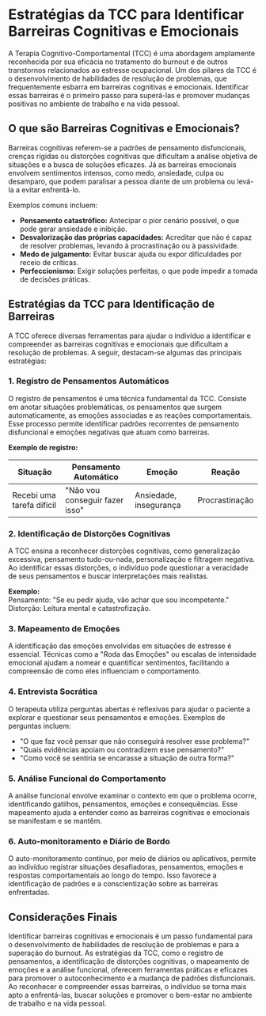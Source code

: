 # Estratégias da TCC para Identificar Barreiras Cognitivas e Emocionais

A Terapia Cognitivo-Comportamental (TCC) é uma abordagem amplamente reconhecida por sua eficácia no tratamento do burnout e de outros transtornos relacionados ao estresse ocupacional. Um dos pilares da TCC é o desenvolvimento de habilidades de resolução de problemas, que frequentemente esbarra em barreiras cognitivas e emocionais. Identificar essas barreiras é o primeiro passo para superá-las e promover mudanças positivas no ambiente de trabalho e na vida pessoal.

## O que são Barreiras Cognitivas e Emocionais?

Barreiras cognitivas referem-se a padrões de pensamento disfuncionais, crenças rígidas ou distorções cognitivas que dificultam a análise objetiva de situações e a busca de soluções eficazes. Já as barreiras emocionais envolvem sentimentos intensos, como medo, ansiedade, culpa ou desamparo, que podem paralisar a pessoa diante de um problema ou levá-la a evitar enfrentá-lo.

Exemplos comuns incluem:

- **Pensamento catastrófico:** Antecipar o pior cenário possível, o que pode gerar ansiedade e inibição.
- **Desvalorização das próprias capacidades:** Acreditar que não é capaz de resolver problemas, levando à procrastinação ou à passividade.
- **Medo de julgamento:** Evitar buscar ajuda ou expor dificuldades por receio de críticas.
- **Perfeccionismo:** Exigir soluções perfeitas, o que pode impedir a tomada de decisões práticas.

## Estratégias da TCC para Identificação de Barreiras

A TCC oferece diversas ferramentas para ajudar o indivíduo a identificar e compreender as barreiras cognitivas e emocionais que dificultam a resolução de problemas. A seguir, destacam-se algumas das principais estratégias:

### 1. **Registro de Pensamentos Automáticos**

O registro de pensamentos é uma técnica fundamental da TCC. Consiste em anotar situações problemáticas, os pensamentos que surgem automaticamente, as emoções associadas e as reações comportamentais. Esse processo permite identificar padrões recorrentes de pensamento disfuncional e emoções negativas que atuam como barreiras.

**Exemplo de registro:**

| Situação | Pensamento Automático | Emoção | Reação |
|----------|----------------------|--------|--------|
| Recebi uma tarefa difícil | "Não vou conseguir fazer isso" | Ansiedade, insegurança | Procrastinação |

### 2. **Identificação de Distorções Cognitivas**

A TCC ensina a reconhecer distorções cognitivas, como generalização excessiva, pensamento tudo-ou-nada, personalização e filtragem negativa. Ao identificar essas distorções, o indivíduo pode questionar a veracidade de seus pensamentos e buscar interpretações mais realistas.

**Exemplo:**  
Pensamento: "Se eu pedir ajuda, vão achar que sou incompetente."  
Distorção: Leitura mental e catastrofização.

### 3. **Mapeamento de Emoções**

A identificação das emoções envolvidas em situações de estresse é essencial. Técnicas como a "Roda das Emoções" ou escalas de intensidade emocional ajudam a nomear e quantificar sentimentos, facilitando a compreensão de como eles influenciam o comportamento.

### 4. **Entrevista Socrática**

O terapeuta utiliza perguntas abertas e reflexivas para ajudar o paciente a explorar e questionar seus pensamentos e emoções. Exemplos de perguntas incluem:

- "O que faz você pensar que não conseguirá resolver esse problema?"
- "Quais evidências apoiam ou contradizem esse pensamento?"
- "Como você se sentiria se encarasse a situação de outra forma?"

### 5. **Análise Funcional do Comportamento**

A análise funcional envolve examinar o contexto em que o problema ocorre, identificando gatilhos, pensamentos, emoções e consequências. Esse mapeamento ajuda a entender como as barreiras cognitivas e emocionais se manifestam e se mantêm.

### 6. **Auto-monitoramento e Diário de Bordo**

O auto-monitoramento contínuo, por meio de diários ou aplicativos, permite ao indivíduo registrar situações desafiadoras, pensamentos, emoções e respostas comportamentais ao longo do tempo. Isso favorece a identificação de padrões e a conscientização sobre as barreiras enfrentadas.

## Considerações Finais

Identificar barreiras cognitivas e emocionais é um passo fundamental para o desenvolvimento de habilidades de resolução de problemas e para a superação do burnout. As estratégias da TCC, como o registro de pensamentos, a identificação de distorções cognitivas, o mapeamento de emoções e a análise funcional, oferecem ferramentas práticas e eficazes para promover o autoconhecimento e a mudança de padrões disfuncionais. Ao reconhecer e compreender essas barreiras, o indivíduo se torna mais apto a enfrentá-las, buscar soluções e promover o bem-estar no ambiente de trabalho e na vida pessoal.